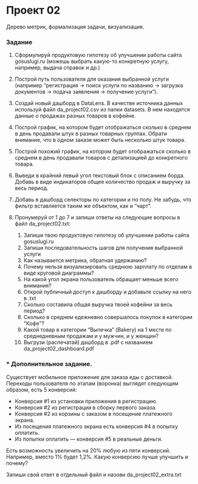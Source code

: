 # Проект 02

Дерево метрик, формализация задачи, визуализация.

### Задание

1. Сформулируй продуктовую гипотезу об улучшении работы сайта gosuslugi.ru (можешь выбрать какую-то конкретную услугу, например, выдача справок и др.) 

2. Построй путь пользователя для оказания выбранной услуги (например “регистрация -> поиск услуги по названию -> загрузка документов -> подача заявления -> получение услуги”).

3. Создай новый дашборд в DataLens. В качестве источника данных используй файл da_project02.csv из папки datasets. В нем находятся данные о продажах разных товаров в кофейне.

4. Построй график, на котором будет отображаться сколько в среднем в день продавали штук в разных товарных группах. Обрати внимание, что в одном заказе может быть несколько штук товара.

5. Построй похожий график, на котором будет отображаться сколько в среднем в день продавали товаров с детализацией до конкретного товара.  

6. Выведи в крайний левый угол текстовый блок с описанием борда. Добавь в виде индикаторов общее количество продаж и выручку за весь период.

7. Добавь в дашборд селекторы по категории и по полу. Не забудь, что фильтр вставляется таким же объектом, как и “чарт”.

8. Пронумеруй от 1 до 7 и запиши ответы на следующие вопросы в файл da_project02.txt:

   1. Запиши твою продуктовую гипотезу об улучшении работы сайта gosuslugi.ru
   2. Запиши последовательность шагов для получения выбранной услуги
   3. Как называется метрика, обратная удержанию?
   4. Почему нельзя визуализировать среднюю зарплату по отделам в виде круговой диаграммы?
   5. На какой угол экрана пользователь обращает меньше всего внимания?
   6. Открой публичный доступ к дашборду и добавьте ссылку на него в .txt
   7. Сколько составила общая выручка твоей кофейни за весь период?
   8. Сколько в среднем едежневно совершалось покупок в категории "Кофе"?
   9. Какой товар в категории “Выпечка” (Bakery) на 1 месте по среднедневным продажам и у мужчин, и у женщин?
   10. Выгрузи (распечатай) дашборд в .pdf с названием da_project02_dashboard.pdf


### * Дополнительное задание.
Существует мобильное приложение для заказа еды с доставкой. Переходы пользователя по этапам (воронка) выглядят следующим образом, есть 5 конверсий:

- Конверсия #1 из установки приложения в регистрацию. 
- Конверсия #2 из регистрации в сборку первого заказа.
- Конверсия #2 из корзины с заказом в посещение платежного экрана.
- Из посещения платежного экрана есть конверсия #4 в попытку оплатить.
- Из попытки оплатить — конверсия #5 в реальные деньги. 

Есть возможность увеличить на 20% любую из пяти конверсий. Например, вместо 1% будет 1,2%. Какую конверсию лучше улучшить и почему?

Запиши свой ответ в отдельный файл и назови da_project02_extra.txt 
